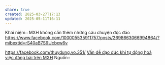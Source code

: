 ```yaml
---
share: true
created: 2025-03-27T17:13
updated: 2025-05-11T16:11
---
```

Khái niệm:: 
MXH không cần thêm những câu chuyện độc đáo
https://www.facebook.com/100005535911757/posts/2698663066994864/?mibextid=rS40aB7S9Ucbxw6v

https://facebook.com/thuydung.vo.351/
[Vấn đề đạo đức khi tự động hoá việc đăng bài trên MXH](../../%F0%9F%93%90D%E1%BB%B1%20%C3%A1n/T%E1%BB%B1%20%C4%91%E1%BB%99ng%20ho%C3%A1/V%E1%BA%A5n%20%C4%91%E1%BB%81%20%C4%91%E1%BA%A1o%20%C4%91%E1%BB%A9c%20khi%20t%E1%BB%B1%20%C4%91%E1%BB%99ng%20ho%C3%A1%20vi%E1%BB%87c%20%C4%91%C4%83ng%20b%C3%A0i%20tr%C3%AAn%20MXH.md)
Nguồn:: 